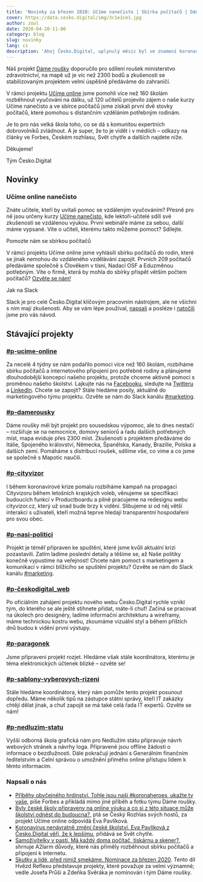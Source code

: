 ```yaml
---
title: 'Novinky za březen 2020: Učíme nanečisto | Sbírka počítačů | Dáme roušky do zahraničí'
cover: https://data.cesko.digital/img/3c1e1ce1.jpg
author: zoul
date: 2020-04-20-11-00
category: blog
slug: novinky
lang: cs
description: 'Ahoj Česko.Digital, uplynulý měsíc byl ve znamení koronaviru a raketového růstu komunity Česko.Digital, která se v posledních 30 dnech rozrostla o třetinu na více než 2300 členů.'
---
```


Náš projekt [Dáme roušky](https://www.damerousky.cz/) doporučilo pro sdílení roušek ministerstvo zdravotnictví, na mapě už je víc než 2300 bodů a zkušenosti se stabilizovaným projektem velmi úspěšně předáváme do zahraničí.

V rámci projektu [Učíme online](https://www.ucimeonline.cz/) jsme pomohli více než 160 školám rozběhnout vyučování na dálku, už 120 učitelů projevilo zájem o naše kurzy Učíme nanečisto a ve sbírce počítačů jsme získali první dvě stovky počítačů, které pomohou s distančním vzděláním potřebným rodinám.

Je to pro nás velká škola toho, co se dá s komunitou expertních dobrovolníků zvládnout. A je super, že to je vidět i v médiích – odkazy na články ve Forbes, Českém rozhlasu, Svět chytře a dalších najdete níže.

Děkujeme!

Tým Česko.Digital

## Novinky

### Učíme online nanečisto

Znáte učitele, kteří by uvítali pomoc se vzdáleným vyučováním? Přesně pro ně jsou určeny kurzy [Učíme nanečisto](https://www.ucimeonline.cz/aktivity/ucime-nanecisto), kde lektoři-učitelé sdílí své zkušenosti se vzdálenou výukou. První webináře máme za sebou, další máme vypsané. Víte o učiteli, kterému takto můžeme pomoct? Sdílejte.

Pomozte nám se sbírkou počítačů

V rámci projektu Učíme online jsme vyhlásili sbírku počítačů do rodin, které se jinak nemohou do vzdáleného vzdělávání zapojit. Prvních 209 počítačů předáváme společně s Člověkem v tísni, Nadací OSF a Eduzměnou potřebným. Víte o firmě, která by mohla do sbírky přispět větším počtem počítačů? [Ozvěte se nám!](https://www.ucimeonline.cz/aktivity/Sbirka-pocitace)

Jak na Slack

Slack je pro celé Česko.Digital klíčovým pracovním nástrojem, ale ne všichni s ním mají zkušenosti. Aby se vám lépe používal, [napsali](https://blog.cesko.digital/2020/04/jak-na-slack) a posléze i [natočili](https://www.youtube.com/watch?v=JJldgrqxzU8) jsme pro vás návod.

## Stávající projekty

### [#p-ucime-online](https://cesko-digital.slack.com/archives/CUXRHTY58)

Za necelé 4 týdny se nám podařilo pomoci více než 160 školám, rozbíháme sbírku počítačů a internetového připojení pro potřebné rodiny a plánujeme dlouhodobější koncepci našeho projektu, protože chceme aktivně pomoci s proměnou našeho školství. Lajkujte nás na [Facebooku](https://www.facebook.com/UcimeOnline/), sledujte na [Twitteru](https://twitter.com/UcimeOnline) a [LinkedIn](https://www.linkedin.com/company/uč%C3%ADme-online). Chcete se zapojit? Stále hledáme posily, aktuálně do marketingového týmu projektu. Ozvěte se nám do Slack kanálu [#marketing](https://cesko-digital.slack.com/archives/CK8UTNFNK).

### [#p-damerousky](https://cesko-digital.slack.com/archives/CV4566SRG)

Dáme roušky měl být projekt pro sousedskou výpomoc, ale to dnes nestačí – rozšiřuje se na nemocnice, domovy seniorů a řadu dalších potřebných míst, mapa eviduje přes 2300 míst. Zkušenosti s projektem předáváme do Itálie, Spojeného království, Německa, Španělska, Kanady, Brazílie, Polska a dalších zemí. Pomáháme s distribucí roušek, sdílíme vše, co víme a co jsme se společně s Mapotic naučili.

### [#p-cityvizor](https://cesko-digital.slack.com/archives/CG66HNLH4)

I během koronavirové krize pomalu rozbíháme kampaň na propagaci Cityvizoru během letošních krajských voleb, věnujeme se specifikaci budoucích funkcí v Productboardu a pilně pracujeme na redesignu webu cityvizor.cz, který už snad bude brzy k vidění. Slibujeme si od něj větší interakci s uživateli, kteří možná teprve hledají transparentní hospodaření pro svou obec.

### [#p-nasi-politici](https://cesko-digital.slack.com/archives/CK0ER8UBG)

Projekt je téměř připraven ke spuštění, které jsme kvůli aktuální krizi pozastavili. Zatím ladíme poslední detaily a těšíme se, až Naše politiky konečně vypustíme na veřejnost! Chcete nám pomoct s marketingem a komunikací v rámci blížícího se spuštění projektu? Ozvěte se nám do Slack kanálu [#marketing](https://cesko-digital.slack.com/archives/CK8UTNFNK).

### [#p-českodigital_web](https://cesko-digital.slack.com/archives/CHG9NA23D)

Po oficiálním zahájení projektu nového webu Česko.Digital rychle vznikl tým, do kterého se ale ještě stihnete přidat, máte-li chuť! Začíná se pracovat na úkolech pro designéry, ladíme informační architekturu a wireframy, máme technickou kostru webu, zkoumáme vizuální styl a během příštích dnů budou k vidění první výstupy.

### [#p-paragonek](https://cesko-digital.slack.com/archives/CUM0HJ5QB)

Jsme připraveni projekt rozjet. Hledáme však stále koordinátora, kterému je téma elektronických účtenek blízké – ozvěte se!

### [#p-sablony-vyberovych-rizeni](https://cesko-digital.slack.com/archives/CSHURJA9L)

Stále hledáme koordinátora, který nám pomůže tento projekt posunout dopředu. Máme několik tipů na zástupce státní správy, kteří IT zakázky chtějí dělat jinak, a chuť zapojit se má také celá řada IT expertů. Ozvěte se nám!

### [#p-nedluzim-statu](https://cesko-digital.slack.com/archives/CHTQQN5AL)

Vyšší odborná škola grafická nám pro Nedlužím státu připravuje návrh webových stránek a návrhy loga. Připravené jsou offline žádosti o informace o bezdlužnosti. Dále pokračují jednání s Generálním finančním ředitelstvím a Celní správou o umožnění přímého online přístupu lidem k těmto informacím.

### Napsali o nás

- [Příběhy obyčejného hrdinství. Tohle jsou naši #koronaheroes, ukažte ty vaše](https://www.forbes.cz/pribehy-obycejneho-hrdinstvi-tohle-jsou-nasi-koronaheroes-ukazte-ty-vase/), píše Forbes a přikládá mimo jiné příběh a fotku týmu Dáme roušky.
- [Byly české školy připraveny na online výuku a co si z této situace může školství odnést do budoucna?](https://plus.rozhlas.cz/byly-ceske-skoly-pripraveny-na-online-vyuku-a-co-si-z-teto-situace-muze-skolstvi-8176779), ptá se Český Rozhlas svých hostů, za projekt Učíme online odpovídá Eva Pavlíková.
- [Koronavirus nenávratně změní české školství. Eva Pavlíková z Česko.Digital věří, že k lepšímu](https://www.svetchytre.cz/a/pp7jG/koronavirus-nenavratne-zmeni-ceske-skolstvi-eva-pavlikova-z-ceskodigital-veri-ze-k-lepsimu), přidává se Svět chytře.
- [Samoživitelky v pasti. Má každý doma počítač, tiskárnu a skener?](https://a2larm.cz/2020/04/samozivitelky-v-pasti-ma-kazdy-doma-pocitac-tiskarnu-a-skener/), shrnuje A2larm důvody, které nás přiměly rozběhnout sbírku počítačů a připojení k internetu.
- [Skutky a lidé, před nimiž smekáme. Nominace za březen 2020](https://www.reflex.cz/clanek/hvezda-reflexu/100738/hvezdy-reflexu-skutky-a-lide-pred-nimiz-smekame-nominace-za-brezen-2020.html). Tento díl Hvězd Reflexu představuje projekty, které považuje za velmi významné; vedle Josefa Průši a Zdeňka Svěráka je nominován i tým Dáme roušky.
